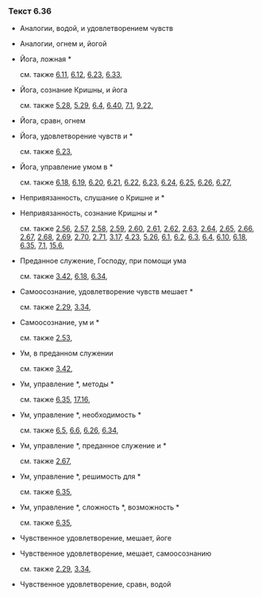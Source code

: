 ### Текст 6.36
	
- Аналогии, водой, и удовлетворением чувств

	
- Аналогии, огнем и, йогой

	
- Йога, ложная \*

	см. также  [6.11](../06/0611.md),  [6.12](../06/0612.md),  [6.23](../06/0623.md),  [6.33](../06/0633.md), 
	
- Йога, сознание Кришны, и йога

	см. также  [5.28](../05/0528.md),  [5.29](../05/0529.md),  [6.4](../06/0604.md),  [6.40](../06/0640.md),  [7.1](../07/0701.md),  [9.22](../09/0922.md), 
	
- Йога, сравн, огнем

	
- Йога, удовлетворение чувств и \*

	см. также  [6.23](../06/0623.md), 
	
- Йога, управление умом в \*

	см. также  [6.18](../06/0618.md),  [6.19](../06/0619.md),  [6.20](../06/0620.md),  [6.21](../06/0621.md),  [6.22](../06/0622.md),  [6.23](../06/0623.md),  [6.24](../06/0624.md),  [6.25](../06/0625.md),  [6.26](../06/0626.md),  [6.27](../06/0627.md), 
	
- Непривязанность, слушание о Кришне и \*

	
- Непривязанность, сознание Кришны и \*

	см. также  [2.56](../02/0256.md),  [2.57](../02/0257.md),  [2.58](../02/0258.md),  [2.59](../02/0259.md),  [2.60](../02/0260.md),  [2.61](../02/0261.md),  [2.62](../02/0262.md),  [2.63](../02/0263.md),  [2.64](../02/0264.md),  [2.65](../02/0265.md),  [2.66](../02/0266.md),  [2.67](../02/0267.md),  [2.68](../02/0268.md),  [2.69](../02/0269.md),  [2.70](../02/0270.md),  [2.71](../02/0271.md),  [3.17](../03/0317.md),  [4.23](../04/0423.md),  [5.26](../05/0526.md),  [6.1](../06/0601.md),  [6.2](../06/0602.md),  [6.3](../06/0603.md),  [6.4](../06/0604.md),  [6.10](../06/0610.md),  [6.18](../06/0618.md),  [6.35](../06/0635.md),  [7.1](../07/0701.md),  [15.6](../15/1506.md), 
	
- Преданное служение, Господу, при помощи ума

	см. также  [3.42](../03/0342.md),  [6.18](../06/0618.md),  [6.34](../06/0634.md), 
	
- Самоосознание, удовлетворение чувств мешает \*

	см. также  [2.29](../02/0229.md),  [3.34](../03/0334.md), 
	
- Самоосознание, ум и \*

	см. также  [2.53](../02/0253.md), 
	
- Ум, в преданном служении

	см. также  [3.42](../03/0342.md), 
	
- Ум, управление \*, методы \*

	см. также  [6.35](../06/0635.md),  [17.16](../17/1716.md), 
	
- Ум, управление \*, необходимость \*

	см. также  [6.5](../06/0605.md),  [6.6](../06/0606.md),  [6.26](../06/0626.md),  [6.34](../06/0634.md), 
	
- Ум, управление \*, преданное служение и \*

	см. также  [2.67](../02/0267.md), 
	
- Ум, управление \*, решимость для \*

	см. также  [6.35](../06/0635.md), 
	
- Ум, управление \*, сложность \*, возможность \*

	см. также  [6.35](../06/0635.md), 
	
- Чувственное удовлетворение, мешает, йоге

	
- Чувственное удовлетворение, мешает, самоосознанию

	см. также  [2.29](../02/0229.md),  [3.34](../03/0334.md), 
	
- Чувственное удовлетворение, сравн, водой

